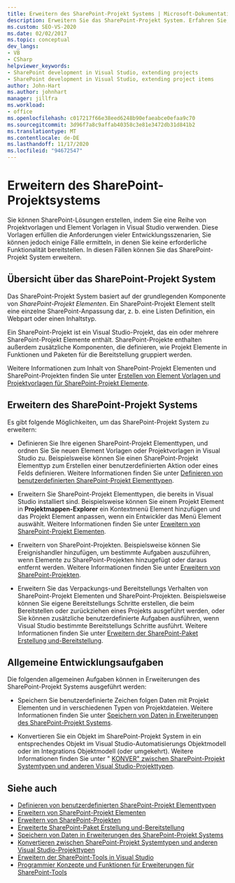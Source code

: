 ```yaml
---
title: Erweitern des SharePoint-Projekt Systems | Microsoft-Dokumentation
description: Erweitern Sie das SharePoint-Projekt System. Erfahren Sie, wie Sie das SharePoint-Projekt System erweitern. Erfahren Sie mehr über allgemeine Entwicklungsaufgaben.
ms.custom: SEO-VS-2020
ms.date: 02/02/2017
ms.topic: conceptual
dev_langs:
- VB
- CSharp
helpviewer_keywords:
- SharePoint development in Visual Studio, extending projects
- SharePoint development in Visual Studio, extending project items
author: John-Hart
ms.author: johnhart
manager: jillfra
ms.workload:
- office
ms.openlocfilehash: c017217f66e38eed6248b90efaeabce0efaa9c70
ms.sourcegitcommit: 3d96f7a8c9affab40358c3e81e3472db31d841b2
ms.translationtype: MT
ms.contentlocale: de-DE
ms.lasthandoff: 11/17/2020
ms.locfileid: "94672547"
---
```

# <a name="extend-the-sharepoint-project-system"></a>Erweitern des SharePoint-Projektsystems
  Sie können SharePoint-Lösungen erstellen, indem Sie eine Reihe von Projektvorlagen und Element Vorlagen in Visual Studio verwenden. Diese Vorlagen erfüllen die Anforderungen vieler Entwicklungsszenarien, Sie können jedoch einige Fälle ermitteln, in denen Sie keine erforderliche Funktionalität bereitstellen. In diesen Fällen können Sie das SharePoint-Projekt System erweitern.

## <a name="overview-of-the-sharepoint-project-system"></a>Übersicht über das SharePoint-Projekt System
 Das SharePoint-Projekt System basiert auf der grundlegenden Komponente von *SharePoint-Projekt Elementen*. Ein SharePoint-Projekt Element stellt eine einzelne SharePoint-Anpassung dar, z. b. eine Listen Definition, ein Webpart oder einen Inhaltstyp.

 Ein SharePoint-Projekt ist ein Visual Studio-Projekt, das ein oder mehrere SharePoint-Projekt Elemente enthält. SharePoint-Projekte enthalten außerdem zusätzliche Komponenten, die definieren, wie Projekt Elemente in Funktionen und Paketen für die Bereitstellung gruppiert werden.

 Weitere Informationen zum Inhalt von SharePoint-Projekt Elementen und SharePoint-Projekten finden Sie unter [Erstellen von Element Vorlagen und Projektvorlagen für SharePoint-Projekt Elemente](../sharepoint/creating-item-templates-and-project-templates-for-sharepoint-project-items.md).

## <a name="how-to-extend-the-sharepoint-project-system"></a>Erweitern des SharePoint-Projekt Systems
 Es gibt folgende Möglichkeiten, um das SharePoint-Projekt System zu erweitern:

- Definieren Sie Ihre eigenen SharePoint-Projekt Elementtypen, und ordnen Sie Sie neuen Element Vorlagen oder Projektvorlagen in Visual Studio zu. Beispielsweise können Sie einen SharePoint-Projekt Elementtyp zum Erstellen einer benutzerdefinierten Aktion oder eines Felds definieren. Weitere Informationen finden Sie unter [Definieren von benutzerdefinierten SharePoint-Projekt Elementtypen](../sharepoint/defining-custom-sharepoint-project-item-types.md).

- Erweitern Sie SharePoint-Projekt Elementtypen, die bereits in Visual Studio installiert sind. Beispielsweise können Sie einem Projekt Element in **Projektmappen-Explorer** ein Kontextmenü Element hinzufügen und das Projekt Element anpassen, wenn ein Entwickler das Menü Element auswählt. Weitere Informationen finden Sie unter [Erweitern von SharePoint-Projekt Elementen](../sharepoint/extending-sharepoint-project-items.md).

- Erweitern von SharePoint-Projekten. Beispielsweise können Sie Ereignishandler hinzufügen, um bestimmte Aufgaben auszuführen, wenn Elemente zu SharePoint-Projekten hinzugefügt oder daraus entfernt werden. Weitere Informationen finden Sie unter [Erweitern von SharePoint-Projekten](../sharepoint/extending-sharepoint-projects.md).

- Erweitern Sie das Verpackungs-und Bereitstellungs Verhalten von SharePoint-Projekt Elementen und SharePoint-Projekten. Beispielsweise können Sie eigene Bereitstellungs Schritte erstellen, die beim Bereitstellen oder zurückziehen eines Projekts ausgeführt werden, oder Sie können zusätzliche benutzerdefinierte Aufgaben ausführen, wenn Visual Studio bestimmte Bereitstellungs Schritte ausführt. Weitere Informationen finden Sie unter [Erweitern der SharePoint-Paket Erstellung und-Bereitstellung](../sharepoint/extending-sharepoint-packaging-and-deployment.md).

## <a name="common-development-tasks"></a>Allgemeine Entwicklungsaufgaben
 Die folgenden allgemeinen Aufgaben können in Erweiterungen des SharePoint-Projekt Systems ausgeführt werden:

- Speichern Sie benutzerdefinierte Zeichen folgen Daten mit Projekt Elementen und in verschiedenen Typen von Projektdateien. Weitere Informationen finden Sie unter [Speichern von Daten in Erweiterungen des SharePoint-Projekt Systems](../sharepoint/saving-data-in-extensions-of-the-sharepoint-project-system.md).

- Konvertieren Sie ein Objekt im SharePoint-Projekt System in ein entsprechendes Objekt im Visual Studio-Automatisierungs Objektmodell oder im Integrations Objektmodell (oder umgekehrt). Weitere Informationen finden Sie unter " [KONVER" zwischen SharePoint-Projekt Systemtypen und anderen Visual Studio-Projekttypen](../sharepoint/converting-between-sharepoint-project-system-types-and-other-visual-studio-project-types.md).

## <a name="see-also"></a>Siehe auch
- [Definieren von benutzerdefinierten SharePoint-Projekt Elementtypen](../sharepoint/defining-custom-sharepoint-project-item-types.md)
- [Erweitern von SharePoint-Projekt Elementen](../sharepoint/extending-sharepoint-project-items.md)
- [Erweitern von SharePoint-Projekten](../sharepoint/extending-sharepoint-projects.md)
- [Erweiterte SharePoint-Paket Erstellung und-Bereitstellung](../sharepoint/extending-sharepoint-packaging-and-deployment.md)
- [Speichern von Daten in Erweiterungen des SharePoint-Projekt Systems](../sharepoint/saving-data-in-extensions-of-the-sharepoint-project-system.md)
- [Konvertieren zwischen SharePoint-Projekt Systemtypen und anderen Visual Studio-Projekttypen](../sharepoint/converting-between-sharepoint-project-system-types-and-other-visual-studio-project-types.md)
- [Erweitern der SharePoint-Tools in Visual Studio](../sharepoint/extending-the-sharepoint-tools-in-visual-studio.md)
- [Programmier Konzepte und Funktionen für Erweiterungen für SharePoint-Tools](../sharepoint/programming-concepts-and-features-for-sharepoint-tools-extensions.md)
